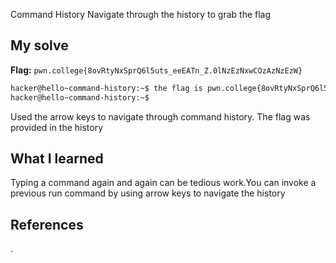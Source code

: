 Command History
Navigate through the history to grab the flag
## My solve
**Flag:** `pwn.college{8ovRtyNxSprQ6l5uts_eeEATn_Z.0lNzEzNxwCOzAzNzEzW}`

```bash
hacker@hello~command-history:~$ the flag is pwn.college{8ovRtyNxSprQ6l5uts_eeEATn_Z.0lNzEzNxwCOzAzNzEzW}
hacker@hello~command-history:~$ 

```
Used the arrow keys to navigate through command history. The flag was provided in the history

## What I learned
Typing a command again and again can be tedious work.You can invoke a previous run command by using arrow keys to navigate the history
## References 
.